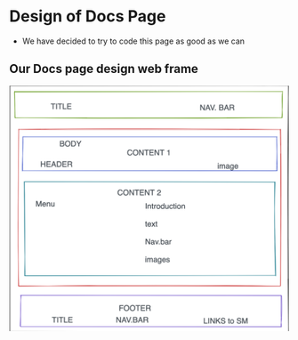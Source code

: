 # Design of Docs Page

- We have decided to try to code this page as good as we can

## Our Docs page design web frame

![wire frame]('/../../assets/docs.png)
